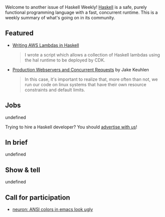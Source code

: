 Welcome to another issue of Haskell Weekly!
[Haskell](https://www.haskell.org) is a safe, purely functional programming language with a fast, concurrent runtime.
This is a weekly summary of what's going on in its community.

## Featured

- [Writing AWS Lambdas in Haskell](https://notquiteamonad.com/blog/2021-02-15-writing-aws-lambdas-in-haskell)
  > I wrote a script which allows a collection of Haskell lambdas using the hal runtime to be deployed by CDK.

- [Production Webservers and Concurrent Requests](https://jkeuhlen.com/2021/02/13/Production-Webservers-and-Concurrent-Requests.html) by Jake Keuhlen
  > In this case, it's important to realize that, more often than not, we run our code on linux systems that have their own resource constraints and default limits.

## Jobs

undefined

Trying to hire a Haskell developer?
You should [advertise with us](https://haskellweekly.news/advertising.html)!

## In brief

undefined

## Show & tell

undefined

## Call for participation

-   [neuron: ANSI colors in emacs look ugly](https://github.com/srid/neuron/issues/555)
